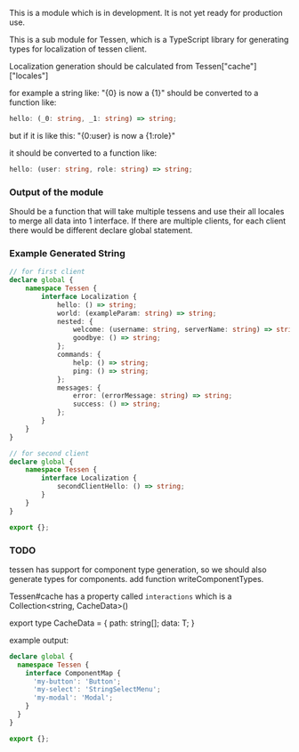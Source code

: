 This is a module which is in development. It is not yet ready for production use.

This is a sub module for Tessen, which is a TypeScript library for generating types for localization of tessen client.

Localization generation should be calculated from Tessen["cache"]["locales"]

for example a string like: "{0} is now a {1}" should be converted to a function like:

```typescript
hello: (_0: string, _1: string) => string;
```

but if it is like this:
"{0:user} is now a {1:role}"

it should be converted to a function like:

```typescript
hello: (user: string, role: string) => string;
```

### Output of the module
Should be a function that will take multiple tessens and use their all locales to merge all data into 1 interface. If there are multiple clients, for each client there would be different declare global statement.

### Example Generated String
```ts
// for first client
declare global {
    namespace Tessen {
        interface Localization {
            hello: () => string;
            world: (exampleParam: string) => string;
            nested: {
                welcome: (username: string, serverName: string) => string;
                goodbye: () => string;
            };
            commands: {
                help: () => string;
                ping: () => string;
            };
            messages: {
                error: (errorMessage: string) => string;
                success: () => string;
            };
        }
    }
}

// for second client
declare global {
    namespace Tessen {
        interface Localization {
            secondClientHello: () => string;
        }
    }
}

export {};
```

### TODO
tessen has support for component type generation, so we should also generate types for components.
add function writeComponentTypes.

Tessen#cache has a property called `interactions` which is a Collection<string, CacheData<Interaction>>()

export type CacheData<T> = {
  path: string[];
  data: T;
}

example output:

```ts
declare global {
  namespace Tessen {
    interface ComponentMap {
      'my-button': 'Button';
      'my-select': 'StringSelectMenu';
      'my-modal': 'Modal';
    }
  }
}

export {};
```